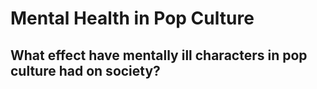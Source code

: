 # Mental Health in Pop Culture

## What effect have mentally ill characters in pop culture had on society?
